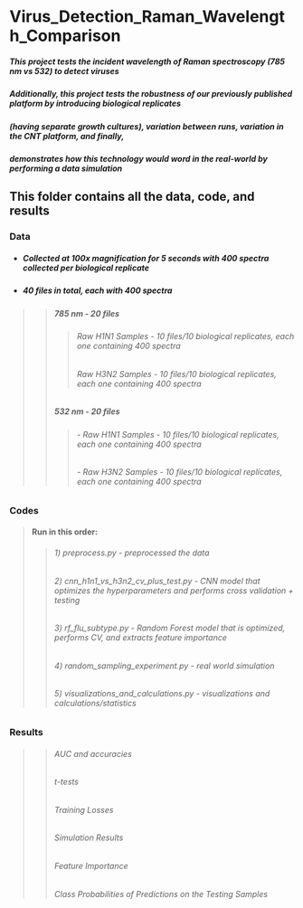 # Virus_Detection_Raman_Wavelength_Comparison

##### This project tests the incident wavelength of Raman spectroscopy (785 nm vs 532) to detect viruses
##### Additionally, this project tests the robustness of our previously published platform by introducing biological replicates
##### (having separate growth cultures), variation between runs, variation in the CNT platform, and finally, 
##### demonstrates how this technology would word in the real-world by performing a data simulation

## This folder contains all the data, code, and results

### Data
* ##### Collected at 100x magnification for 5 seconds with 400 spectra collected per biological replicate 
* ##### 40 files in total, each with 400 spectra
>> ##### 785 nm - 20 files
>>> ######     Raw H1N1 Samples - 10 files/10 biological replicates, each one containing 400 spectra
>>> ######     Raw H3N2 Samples - 10 files/10 biological replicates, each one containing 400 spectra
>> ##### 532 nm - 20 files
>>> ###### - Raw H1N1 Samples - 10 files/10 biological replicates, each one containing 400 spectra
>>> ###### - Raw H3N2 Samples - 10 files/10 biological replicates, each one containing 400 spectra


### Codes
> #### Run in this order:
>> ###### 1) preprocess.py - preprocessed the data
>> ###### 2) cnn_h1n1_vs_h3n2_cv_plus_test.py - CNN model that optimizes the hyperparameters and performs cross validation + testing
>> ###### 3) rf_flu_subtype.py - Random Forest model that is optimized, performs CV, and extracts feature importance
>> ###### 4) random_sampling_experiment.py - real world simulation
>> ###### 5) visualizations_and_calculations.py - visualizations and calculations/statistics

### Results
>> ###### AUC and accuracies
>> ###### t-tests
>> ###### Training Losses
>> ###### Simulation Results
>> ###### Feature Importance
>> ###### Class Probabilities of Predictions on the Testing Samples
